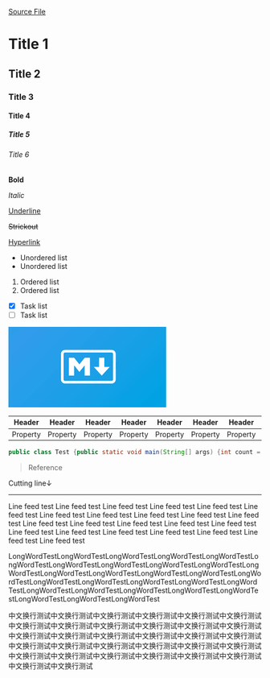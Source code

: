 <a charset="utf-8" href="https://raw.githubusercontent.com/lisnote/lisnote.github.io/dev/articles/MarkdownTest.md">Source File</a>

# Title 1

## Title 2

### Title 3

#### Title 4

##### Title 5

###### Title 6

**Bold**

*Italic*

<u>Underline</u>

~~Strickout~~

[Hyperlink](https://lisnote.com)

* Unordered list
* Unordered list

1. Ordered list
2. Ordered list

- [x] Task list
- [ ] Task list

![Picture](assets/MarkdownTest.md/background.jpg)

| Header   | Header   | Header   | Header   | Header   | Header   | Header   | Header   | Header   | Header   |
| -------- | -------- | -------- | -------- | -------- | -------- | -------- | -------- | -------- | -------- |
| Property | Property | Property | Property | Property | Property | Property | Property | Property | Property |

```java
public class Test {public static void main(String[] args) {int count = 0;for (int num = 0; num < Math.pow(3, 4); num++) {Set<Integer> set = new HashSet<>();for (int base = (int)Math.pow(3,3);base>=1;base/=3){set.add(num/base%3);}if (set.size() == 3) count++;}System.out.println(count+" "+Math.pow(3,4));}}
```

> Reference

Cutting line↓

---

Line feed test Line feed test Line feed test Line feed test Line feed test Line feed test Line feed test Line feed test Line feed test Line feed test Line feed test Line feed test Line feed test Line feed test Line feed test Line feed test Line feed test Line feed test Line feed test Line feed test Line feed test Line feed test Line feed test 

LongWordTestLongWordTestLongWordTestLongWordTestLongWordTestLongWordTestLongWordTestLongWordTestLongWordTestLongWordTestLongWordTestLongWordTestLongWordTestLongWordTestLongWordTestLongWordTestLongWordTestLongWordTestLongWordTestLongWordTestLongWordTestLongWordTestLongWordTestLongWordTestLongWordTestLongWordTestLongWordTestLongWordTestLongWordTest

中文换行测试中文换行测试中文换行测试中文换行测试中文换行测试中文换行测试中文换行测试中文换行测试中文换行测试中文换行测试中文换行测试中文换行测试中文换行测试中文换行测试中文换行测试中文换行测试中文换行测试中文换行测试中文换行测试中文换行测试中文换行测试中文换行测试中文换行测试中文换行测试中文换行测试中文换行测试中文换行测试中文换行测试中文换行测试中文换行测试中文换行测试中文换行测试